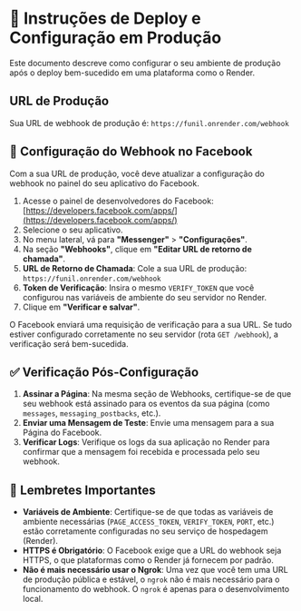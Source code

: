 # 🚀 Instruções de Deploy e Configuração em Produção

Este documento descreve como configurar o seu ambiente de produção após o deploy bem-sucedido em uma plataforma como o Render.

##  URL de Produção

Sua URL de webhook de produção é:
`https://funil.onrender.com/webhook`

## 🔧 Configuração do Webhook no Facebook

Com a sua URL de produção, você deve atualizar a configuração do webhook no painel do seu aplicativo do Facebook.

1.  Acesse o painel de desenvolvedores do Facebook: [https://developers.facebook.com/apps/](https://developers.facebook.com/apps/)
2.  Selecione o seu aplicativo.
3.  No menu lateral, vá para **"Messenger"** > **"Configurações"**.
4.  Na seção **"Webhooks"**, clique em **"Editar URL de retorno de chamada"**.
5.  **URL de Retorno de Chamada**: Cole a sua URL de produção: `https://funil.onrender.com/webhook`
6.  **Token de Verificação**: Insira o mesmo `VERIFY_TOKEN` que você configurou nas variáveis de ambiente do seu servidor no Render.
7.  Clique em **"Verificar e salvar"**.

O Facebook enviará uma requisição de verificação para a sua URL. Se tudo estiver configurado corretamente no seu servidor (rota `GET /webhook`), a verificação será bem-sucedida.

## ✅ Verificação Pós-Configuração

1.  **Assinar a Página**: Na mesma seção de Webhooks, certifique-se de que seu webhook está assinado para os eventos da sua página (como `messages`, `messaging_postbacks`, etc.).
2.  **Enviar uma Mensagem de Teste**: Envie uma mensagem para a sua Página do Facebook.
3.  **Verificar Logs**: Verifique os logs da sua aplicação no Render para confirmar que a mensagem foi recebida e processada pelo seu webhook.

## 🚨 Lembretes Importantes

*   **Variáveis de Ambiente**: Certifique-se de que todas as variáveis de ambiente necessárias (`PAGE_ACCESS_TOKEN`, `VERIFY_TOKEN`, `PORT`, etc.) estão corretamente configuradas no seu serviço de hospedagem (Render).
*   **HTTPS é Obrigatório**: O Facebook exige que a URL do webhook seja HTTPS, o que plataformas como o Render já fornecem por padrão.
*   **Não é mais necessário usar o Ngrok**: Uma vez que você tem uma URL de produção pública e estável, o `ngrok` não é mais necessário para o funcionamento do webhook. O `ngrok` é apenas para o desenvolvimento local.
